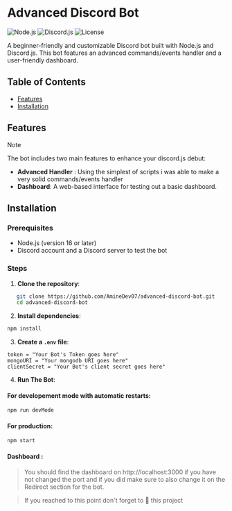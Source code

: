 # Advanced Discord Bot

![Node.js](https://img.shields.io/badge/Node.js-v20.0.0-brightgreen) ![Discord.js](https://img.shields.io/badge/Discord.js-v14.12.1-blue) ![License](https://img.shields.io/badge/License-MIT-yellow.svg)

A beginner-friendly and customizable Discord bot built with Node.js and Discord.js. This bot features an advanced commands/events handler and a user-friendly dashboard.

## Table of Contents

- [Features](#features)
- [Installation](#installation)

## Features

> [!NOTE]
> The bot includes two main features to enhance your discord.js debut:
> - **Advanced Handler** : Using the simplest of scripts i was able to make a very solid commands/events handler
> - **Dashboard**: A web-based interface for testing out a basic dashboard.

## Installation

### Prerequisites

- Node.js (version 16 or later)
- Discord account and a Discord server to test the bot

### Steps

1. **Clone the repository**:

```bash
   git clone https://github.com/AmineDev07/advanced-discord-bot.git
   cd advanced-discord-bot
```
2. **Install dependencies**:

```bash
npm install
```
3. **Create a `.env` file**:
```env
token = "Your Bot's Token goes here"
mongoURI = "Your mongodb URI goes here"
clientSecret = "Your Bot's client secret goes here"
```
4. **Run The Bot**:

#### For developement mode with automatic restarts:
```bash
npm run devMode
```
#### For production:
```bash
npm start
```

#### Dashboard : 
> You should find the dashboard on http://localhost:3000 if you have not changed the port and if you did make sure to also change it on the Redirect section for the bot.


> If you reached to this point don't forget to 🌟 this project
